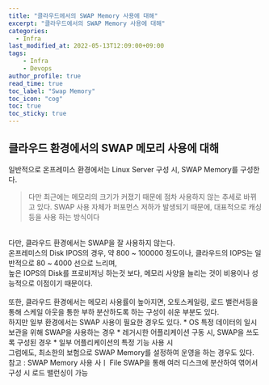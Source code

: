 ```yaml
---
title: "클라우드에서의 SWAP Memory 사용에 대해"
excerpt: "클라우드에서의 SWAP Memory 사용에 대해"
categories: 
  - Infra
last_modified_at: 2022-05-13T12:09:00+09:00
tags: 
    - Infra
    - Devops
author_profile: true
read_time: true
toc_label: "Swap Memory" 
toc_icon: "cog" 
toc: true
toc_sticky: true
---
```


## 클라우드 환경에서의 SWAP 메모리 사용에 대해
일반적으로 온프레미스 환경에서는 Linux Server 구성 시, SWAP Memory를 구성한다. <br>
> 다만 최근에는 메모리의 크기가 커졌기 때문에 점차 사용하지 않는 추세로 바뀌고 있다.
> SWAP 사용 자체가 퍼포먼스 저하가 발생되기 때문에, 대표적으로 캐싱 등을 사용 하는 방식이다
<br>
다만, 클라우드 환경에서는 SWAP을 잘 사용하지 않는다. <br>
온프레미스의 Disk IPOS의 경우, 약 800 ~ 100000 정도이나, 클라우드의 IOPS는 일반적으로 80 ~ 4000 선으로 느리며, <br>
높은 IOPS의 Disk를 프로비저닝 하는것 보다, 메모리 사양을 늘리는 것이 비용이나 성능적으로 이점이기 때문이다. <br>
<br>
또한, 클라우드 환경에서는 메모리 사용률이 높아지면, 오토스케일링, 로드 밸런서등을 통해 스케일 아웃을 통한 부하 분산하도록 하는 구성이 쉬운 부분도 있다.
<br>
하지만 일부 환경에서는 SWAP 사용이 필요한 경우도 있다.
* OS 특정 데이터의 일시 보관을 위해 SWAP을 사용하는 경우
* 레거시한 어플리케이션 구동 시, SWAP을 쓰도록 구성된 경우
* 일부 어플리케이션의 특정 기능 사용 시

<br>
그럼에도, 최소한의 보험으로 SWAP Memory를 설정하여 운영을 하는 경우도 있다.
<br>
참고 : SWAP Memory 사용 사ㅣ File SWAP을 통해 여러 디스크에 분산하여 엮어서 구성 시 로드 밸런싱이 가능 
